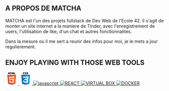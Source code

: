 ## A PROPOS DE MATCHA

MATCHA est l'un des projets fullstack de Dev Web de l'Ecole 42. Il s'agit de monter un site internet a la maniere de Tinder, avec l'enregistrement de users, l'utilisation de like, d'un chat et autres fonctionnalites.

Dans la mesure ou il me sert a reunir des infos pour moi, je le mets a jour regulierement.

## ENJOY PLAYING WITH THOSE WEB TOOLS

<a href="https://developer.mozilla.org/fr/docs/Web/HTML" target="_blank" rel="noreferrer"> 
	<img src="https://raw.githubusercontent.com/devicons/devicon/master/icons/html5/html5-original-wordmark.svg" alt="html5" width="40" height="40"/> </a>

<a href="https://developer.mozilla.org/fr/docs/Web/CSS" target="_blank" rel="noreferrer"> 
	<img src="https://raw.githubusercontent.com/devicons/devicon/master/icons/css3/css3-original-wordmark.svg" alt="css3" width="40" height="40"/> </a>

<a href="https://developer.mozilla.org/en-US/docs/Web/JavaScript" target="_blank" rel="noreferrer"> 
	<img src="https://upload.wikimedia.org/wikipedia/commons/thumb/d/d4/Javascript-shield.svg/595px-Javascript-shield.svg.png" alt="javascript" width="30" height="40"/> </a>

<a href="https://fr.legacy.reactjs.org/" target="_blank" rel="noreferrer"> 
	<img src="https://reactnative.dev/img/header_logo.svg" alt="REACT" width="40" height="40"/> </a>

<a href="https://www.virtualbox.org/" target="_blank" rel="noreferrer"> 
	<img src="https://upload.wikimedia.org/wikipedia/commons/d/d5/Virtualbox_logo.png" alt="VIRTUAL BOX" width="40" height="40"/> </a>

<a href="https://www.docker.com/" target="_blank" rel="noreferrer"> 
	<img src="https://upload.wikimedia.org/wikipedia/commons/e/ea/Docker_%28container_engine%29_logo_%28cropped%29.png" alt="DOCKER" width="40" height="40"/> </a>

